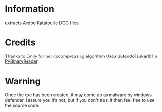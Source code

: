 # Information
extracts Asobo Ratatouille DGC files

# Credits
Thanks to [Emily](https://github.com/widberg/fmt_fuel/blob/master/inc_fuel.py) for her decompressing algorithm
Uses SutandoTsukai181's [PyBinaryReader](https://github.com/SutandoTsukai181/PyBinaryReader).

# Warning
Once the exe has been created, it may come up as malware by windows defender. I assure you it's not, but if you don't trust it then feel free to use the source code.
